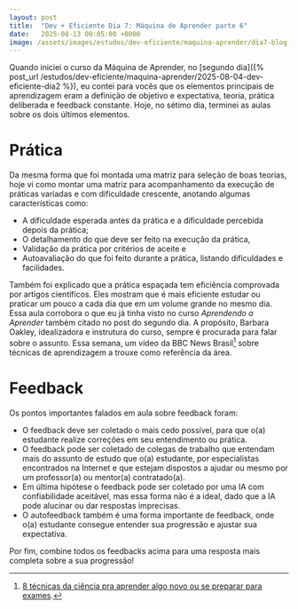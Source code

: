 ```yaml
---
layout: post
title:  "Dev + Eficiente Dia 7: Máquina de Aprender parte 6"
date:   2025-08-13 00:05:00 +0000
image: /assets/images/estudos/dev-eficiente/maquina-aprender/dia7-blog-cover.jpg
---
```

Quando iniciei o curso da Máquina de Aprender, no [segundo dia]({% post_url /estudos/dev-eficiente/maquina-aprender/2025-08-04-dev-eficiente-dia2 %}), eu contei para vocês que os elementos principais de aprendizagem eram a definição de objetivo e expectativa, teoria, prática deliberada e feedback constante. Hoje, no sétimo dia, terminei as aulas sobre os dois últimos elementos.

# Prática

Da mesma forma que foi montada uma matriz para seleção de boas teorias, hoje vi como montar uma matriz para acompanhamento da execução de práticas variadas e com dificuldade crescente, anotando algumas características como:
- A dificuldade esperada antes da prática e a dificuldade percebida depois da prática;
- O detalhamento do que deve ser feito na execução da prática,
- Validação da prática por critérios de aceite e
- Autoavaliação do que foi feito durante a prática, listando dificuldades e facilidades.

Também foi explicado que a prática espaçada tem eficiência comprovada por artigos científicos. Eles mostram que é mais eficiente estudar ou praticar um pouco a cada dia que em um volume grande no mesmo dia. Essa aula corrobora o que eu já tinha visto no curso *Aprendendo a Aprender* também citado no post do segundo dia. A propósito, Barbara Oakley, idealizadora e instrutura do curso, sempre é procurada para falar sobre o assunto. Essa semana, um vídeo da BBC News Brasil[^1] sobre técnicas de aprendizagem a trouxe como referência da área.

[^1]: [8 técnicas da ciência pra aprender algo novo ou se preparar para exames](https://www.youtube.com/watch?v=KzahejCdXys).

# Feedback

Os pontos importantes falados em aula sobre feedback foram:
- O feedback deve ser coletado o mais cedo possível, para que o(a) estudante realize correções em seu entendimento ou prática.
- O feedback pode ser coletado de colegas de trabalho que entendam mais do assunto de estudo que o(a) estudante, por especialistas encontrados na Internet e que estejam dispostos a ajudar ou mesmo por um professor(a) ou mentor(a) contratado(a).
- Em última hipótese o feedback pode ser coletado por uma IA com confiabilidade aceitável, mas essa forma não é a ideal, dado que a IA pode alucinar ou dar respostas imprecisas.
- O autofeedback também é uma forma importante de feedback, onde o(a) estudante consegue entender sua progressão e ajustar sua expectativa.

Por fim, combine todos os feedbacks acima para uma resposta mais completa sobre a sua progressão!


